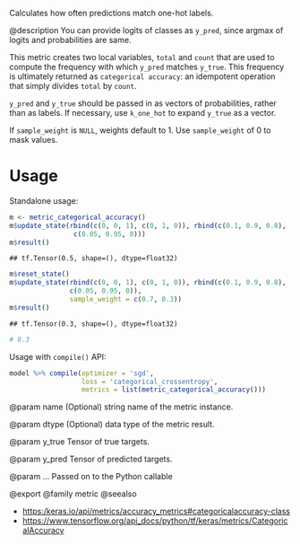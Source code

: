 Calculates how often predictions match one-hot labels.

@description
You can provide logits of classes as `y_pred`, since argmax of
logits and probabilities are same.

This metric creates two local variables, `total` and `count` that are used
to compute the frequency with which `y_pred` matches `y_true`. This
frequency is ultimately returned as `categorical accuracy`: an idempotent
operation that simply divides `total` by `count`.

`y_pred` and `y_true` should be passed in as vectors of probabilities,
rather than as labels. If necessary, use `k_one_hot` to expand `y_true` as
a vector.

If `sample_weight` is `NULL`, weights default to 1.
Use `sample_weight` of 0 to mask values.

# Usage
Standalone usage:


```r
m <- metric_categorical_accuracy()
m$update_state(rbind(c(0, 0, 1), c(0, 1, 0)), rbind(c(0.1, 0.9, 0.8),
                c(0.05, 0.95, 0)))
m$result()
```

```
## tf.Tensor(0.5, shape=(), dtype=float32)
```


```r
m$reset_state()
m$update_state(rbind(c(0, 0, 1), c(0, 1, 0)), rbind(c(0.1, 0.9, 0.8),
               c(0.05, 0.95, 0)),
               sample_weight = c(0.7, 0.3))
m$result()
```

```
## tf.Tensor(0.3, shape=(), dtype=float32)
```

```r
# 0.3
```

Usage with `compile()` API:


```r
model %>% compile(optimizer = 'sgd',
                  loss = 'categorical_crossentropy',
                  metrics = list(metric_categorical_accuracy()))
```

@param name
(Optional) string name of the metric instance.

@param dtype
(Optional) data type of the metric result.

@param y_true
Tensor of true targets.

@param y_pred
Tensor of predicted targets.

@param ...
Passed on to the Python callable

@export
@family metric
@seealso
+ <https:/keras.io/api/metrics/accuracy_metrics#categoricalaccuracy-class>
+ <https://www.tensorflow.org/api_docs/python/tf/keras/metrics/CategoricalAccuracy>

